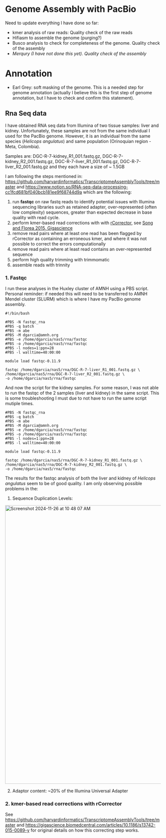 # Genome Assembly with PacBio

Need to update everything I have done so far: 
- kmer analysis of raw reads: Quality check of the raw reads
- Hifiasm to assemble the genome (purging?)
- Busco analysis to check for completeness of the genome. Quality check of the assembly
- *Merqury (I have not done this yet). Quality check of the assembly*

# Annotation
- Earl Grey: soft masking of the genome. This is a needed step for genome annotation (actually I believe this is the first step of genome annotation, but I have to check and confirm this statement). 

## Rna Seq data 

I have obtained RNA seq data from Illumina of two tissue samples: liver and kidney. Unfortunately, these samples are not from the same individual I used for the PacBio genome. However, it is an individual from the same species (*Helicops angulatus*) and same population (Orinoquian region - Meta, Colombia).

Samples are: DGC-R-7-kidney_R1_001.fastq.gz, DGC-R-7-kidney_R2_001.fastq.gz, DGC-R-7-liver_R1_001.fastq.gz, DGC-R-7-liver_R2_001.fastq.gz and they each have a size of ~ 1.5GB

I am following the steps mentioned in: https://github.com/harvardinformatics/TranscriptomeAssemblyTools/tree/master and https://www.notion.so/RNA-seq-data-processing-cc1fcd681bf040bcb181ee9f68744d9a which are the following:

1. run **fastqc** on raw fastq reads to identify potential issues with Illumina sequencing libraries such as retained adapter, over-represented (often low complexity) sequences, greater than expected decrease in base quality with read cycle.
2. perform kmer-based read corrections with with [rCorrector](https://github.com/mourisl/Rcorrector/tree/master), see [Song and Florea 2015, Gigascience](https://gigascience.biomedcentral.com/articles/10.1186/s13742-015-0089-y)
3. remove read pairs where at least one read has been flagged by rCorrector as containing an erroneous kmer, and where it was not possible to correct the errors computationally
4. remove read pairs where at least read contains an over-represented sequence
5. perform high quality trimming with trimmomatic
6. assemble reads with trinnity


### 1. Fastqc

I run these analyses in the Huxley cluster of AMNH using a PBS script. Personal reminder: if needed this will need to be transferred to AMNH Mendel cluster (SLURM) which is where I have my PacBio genome assembly. 

```
#!/bin/bash

#PBS -N fastqc_rna
#PBS -q batch
#PBS -m abe
#PBS -M dgarcia@amnh.org
#PBS -e /home/dgarcia/nas5/rna/fastqc
#PBS -o /home/dgarcia/nas5/rna/fastqc
#PBS -l nodes=1:ppn=28
#PBS -l walltime=40:00:00

module load fastqc-0.11.9

fastqc /home/dgarcia/nas5/rna/DGC-R-7-liver_R1_001.fastq.gz \
/home/dgarcia/nas5/rna/DGC-R-7-liver_R2_001.fastq.gz \
-o /home/dgarcia/nas5/rna/fastqc
```
And now the script for the kidney samples. For some reason, I was not able to run the fastqc of the 2 samples (liver and kidney) in the same script. This is some troubleshooting I must due to not have to run the same script mutiple times. 

```
#PBS -N fastqc_rna
#PBS -q batch
#PBS -m abe
#PBS -M dgarcia@amnh.org
#PBS -e /home/dgarcia/nas5/rna/fastqc
#PBS -o /home/dgarcia/nas5/rna/fastqc
#PBS -l nodes=1:ppn=28
#PBS -l walltime=40:00:00

module load fastqc-0.11.9

fastqc /home/dgarcia/nas5/rna/DGC-R-7-kidney_R1_001.fastq.gz \
/home/dgarcia/nas5/rna/DGC-R-7-kidney_R2_001.fastq.gz \
-o /home/dgarcia/nas5/rna/fastqc

```
The results for the fastqc analysis of both the liver and kidney of *Helicops angulatus* seem to be of good quality. I am only observing possible problems in the: 

1) Sequence Duplication Levels:
<img width="899" alt="Screenshot 2024-11-26 at 10 48 07 AM" src="https://github.com/user-attachments/assets/8b23d1ab-b353-4b61-9942-c577269d0a7e">

2) Adaptor content: ~20% of the Illumina Universal Adapter


### 2. kmer-based read corrections with rCorrector

See https://github.com/harvardinformatics/TranscriptomeAssemblyTools/tree/master and https://gigascience.biomedcentral.com/articles/10.1186/s13742-015-0089-y for original details on how this correcting step works. 





